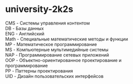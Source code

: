 # university-2k2s
CMS - Системы управления контентом  
DB - Базы данных   
ENG - Английский  
Math - Специальные математические методы и функции  
MP - Математическое программирование  
MS -  Компьютерные мультимедийные системы  
NAP - Программирование сетевых приложений  
OOP - Объектно-ориентированное проектирование и программирование   
PP - Паттерны проектирования  
UID - Дизайн пользовательских интерфейсов  
